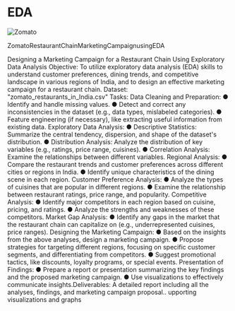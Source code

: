 

# EDA
![Zomato](https://github.com/Irummumtaz/EDA/assets/160415098/73964759-3996-4e40-ad03-4d5684961ca2)

ZomatoRestaurantChainMarketingCampaignusingEDA

Designing a Marketing Campaign for a Restaurant Chain Using Exploratory Data Analysis
Objective:
To utilize exploratory data analysis (EDA) skills to understand customer preferences, dining trends, and competitive landscape in various regions of India, and to design an effective marketing campaign for a restaurant chain.
Dataset:
"zomato_restaurants_in_India.csv"
Tasks:
Data Cleaning and Preparation:
● Identify and handle missing values.
● Detect and correct any inconsistencies in the dataset (e.g., data types,
mislabeled categories).
● Feature engineering (if necessary), like extracting useful information from existing data.
Exploratory Data Analysis:
● Descriptive Statistics: Summarize the central tendency, dispersion, and shape of the dataset's distribution.
● Distribution Analysis: Analyze the distribution of key variables (e.g., ratings, price range, cuisines).
● Correlation Analysis: Examine the relationships between different variables. Regional Analysis:
● Compare the restaurant trends and customer preferences across different cities or regions in India.
● Identify unique characteristics of the dining scene in each region. Customer Preference Analysis:
● Analyze the types of cuisines that are popular in different regions.
● Examine the relationship between restaurant ratings, price range, and popularity.
Competitive Analysis:
● Identify major competitors in each region based on cuisine, pricing, and ratings.
● Analyze the strengths and weaknesses of these competitors. Market Gap Analysis:
● Identify any gaps in the market that the restaurant chain can capitalize on (e.g., underrepresented cuisines, price ranges).
Designing the Marketing Campaign:
● Based on the insights from the above analyses, design a marketing campaign.
● Propose strategies for targeting different regions, focusing on specific customer segments, and differentiating from competitors.
● Suggest promotional tactics, like discounts, loyalty programs, or special events.
Presentation of Findings:
● Prepare a report or presentation summarizing the key findings and the proposed marketing campaign.
● Use visualizations to effectively communicate insights.Deliverables:
A detailed report including all the analyses, findings, and marketing campaign proposal.. upporting visualizations and graphs
